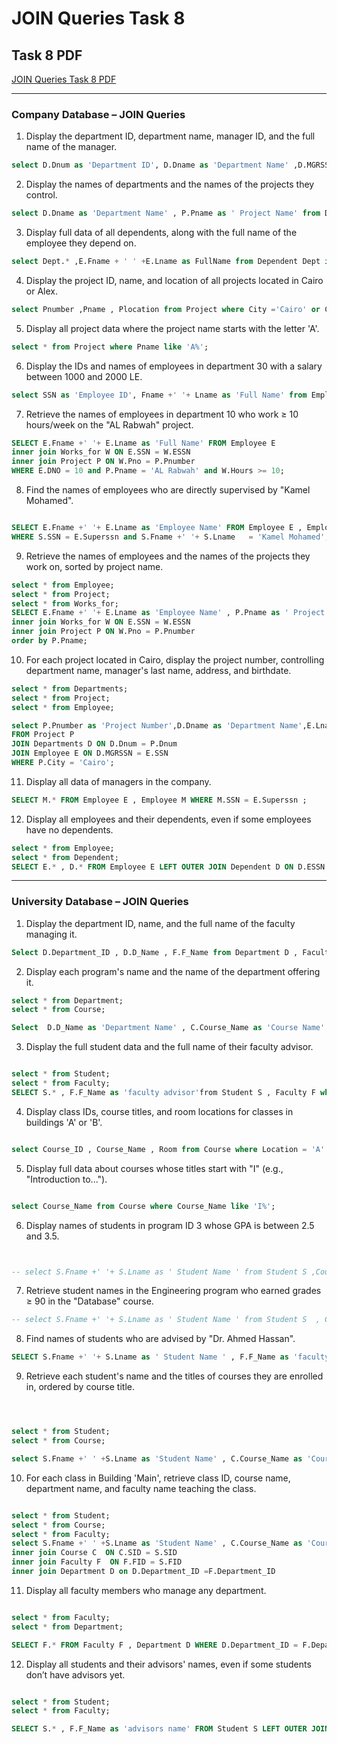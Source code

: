 ﻿# JOIN Queries Task 8 

## Task 8 PDF

[ JOIN Queries Task 8  PDF ](./PDF/Task8.pdf)

------------------

### Company Database – JOIN Queries

1. Display the department ID, department name, manager ID, and the full name of the manager. 
```sql
select D.Dnum as 'Department ID', D.Dname as 'Department Name' ,D.MGRSSN as 'Manager ID',E.Fname + ' ' +E.Lname as 'Full Name' from Departments D , Employee E where E.SSN = D.MGRSSN;
```
2. Display the names of departments and the names of the projects they control. 
```sql
select D.Dname as 'Department Name' , P.Pname as ' Project Name' from Departments D inner join Project P on P.Dnum = D.Dnum;
```
3. Display full data of all dependents, along with the full name of the employee they depend on. 
```sql
select Dept.* ,E.Fname + ' ' +E.Lname as FullName from Dependent Dept inner join Employee E on  E.SSN = Dept.ESSN;
```
4. Display the project ID, name, and location of all projects located in Cairo or Alex. 
```sql
select Pnumber ,Pname , Plocation from Project where City ='Cairo' or City = 'Alex';
```
5. Display all project data where the project name starts with the letter 'A'. 
```sql
select * from Project where Pname like 'A%';
```
6. Display the IDs and names of employees in department 30 with a salary between 1000 and 2000 LE. 
```sql
select SSN as 'Employee ID', Fname +' '+ Lname as 'Full Name' from Employee where Dno=30 and Salary Between 1000 and 2000;
```
7. Retrieve the names of employees in department 10 who work ≥ 10 hours/week on the "AL Rabwah" project. 
```sql
SELECT E.Fname +' '+ E.Lname as 'Full Name' FROM Employee E
inner join Works_for W ON E.SSN = W.ESSN
inner join Project P ON W.Pno = P.Pnumber
WHERE E.DNO = 10 and P.Pname = 'AL Rabwah' and W.Hours >= 10;
```
8. Find the names of employees who are directly supervised by "Kamel Mohamed". 
```sql

SELECT E.Fname +' '+ E.Lname as 'Employee Name' FROM Employee E , Employee S 
WHERE S.SSN = E.Superssn and S.Fname +' '+ S.Lname   = 'Kamel Mohamed';
```
9. Retrieve the names of employees and the names of the projects they work on, sorted by project name. 
```sql
select * from Employee;
select * from Project;
select * from Works_for;
SELECT E.Fname +' '+ E.Lname as 'Employee Name' , P.Pname as ' Project Name ' FROM Employee E 
inner join Works_for W ON E.SSN = W.ESSN
inner join Project P ON W.Pno = P.Pnumber
order by P.Pname;
```
10.  For each project located in Cairo, display the project number, controlling department name, manager's last name, 
address, and birthdate. 
```sql
select * from Departments;
select * from Project;
select * from Employee;

select P.Pnumber as 'Project Number',D.Dname as 'Department Name',E.Lname as 'Manager Last Name', E.Address as 'Manager Address',E.Bdate as 'Manager Birthdate'
FROM Project P
JOIN Departments D ON D.Dnum = P.Dnum
JOIN Employee E ON D.MGRSSN = E.SSN
WHERE P.City = 'Cairo';
```
11.  Display all data of managers in the company. 
```sql
SELECT M.* FROM Employee E , Employee M WHERE M.SSN = E.Superssn ;
```
12.  Display all employees and their dependents, even if some employees have no dependents.
```sql
select * from Employee;
select * from Dependent;
SELECT E.* , D.* FROM Employee E LEFT OUTER JOIN Dependent D ON D.ESSN = E.SSN;
```

---------------------------




### University Database – JOIN Queries 

1. Display the department ID, name, and the full name of the faculty managing it. 
```sql
Select D.Department_ID , D.D_Name , F.F_Name from Department D , Faculty F where F.Department_ID = D.Department_ID;
```

2. Display each program's name and the name of the department offering it. 
```sql
select * from Department;
select * from Course;

Select  D.D_Name as 'Department Name' , C.Course_Name as 'Course Name' from Department D , Course C where C.Department_ID = D.Department_ID;

```

3. Display the full student data and the full name of their faculty advisor. 
```sql

select * from Student;
select * from Faculty;
SELECT S.* , F.F_Name as 'faculty advisor'from Student S , Faculty F where S.FID =F.FID;


```

4. Display class IDs, course titles, and room locations for classes in buildings 'A' or 'B'. 
```sql

select Course_ID , Course_Name , Room from Course where Location = 'A' or 'B'

```

5. Display full data about courses whose titles start with "I" (e.g., "Introduction to..."). 
```sql

select Course_Name from Course where Course_Name like 'I%';

```

6. Display names of students in program ID 3 whose GPA is between 2.5 and 3.5. 
```sql


-- select S.Fname +' '+ S.Lname as ' Student Name ' from Student S ,Course C where C.Course_ID = 3 and GPA Between 2.5 and 3.5 ;

```

7. Retrieve student names in the Engineering program who earned grades ≥ 90 in the "Database" course. 
```sql
-- select S.Fname +' '+ S.Lname as ' Student Name ' from Student S  , Course C where C.Course_Name='Database' and grade >= 90 

```

8. Find names of students who are advised by "Dr. Ahmed Hassan". 
```sql
SELECT S.Fname +' '+ S.Lname as ' Student Name ' , F.F_Name as 'faculty advisor'from Student S , Faculty F where F.F_Name= 'Ahmed'

```

9. Retrieve each student's name and the titles of courses they are enrolled in, ordered by course title. 
```sql



select * from Student;
select * from Course;

select S.Fname +' ' +S.Lname as 'Student Name' , C.Course_Name as 'Course Name ' from Student S ,Course C where C.SID = S.SID order by Course_Name

```

10.  For each class in Building 'Main', retrieve class ID, course name, department name, and faculty name teaching the class. 
```sql

select * from Student;
select * from Course;
select * from Faculty;
select S.Fname +' ' +S.Lname as 'Student Name' , C.Course_Name as 'Course Name ', D.D_Name as 'Department Name ' from Student S 
inner join Course C  ON C.SID = S.SID
inner join Faculty F  ON F.FID = S.FID
inner join Department D on D.Department_ID =F.Department_ID

```

11.  Display all faculty members who manage any department. 
```sql

select * from Faculty;
select * from Department;

SELECT F.* FROM Faculty F , Department D WHERE D.Department_ID = F.Department_ID ;
```

12.  Display all students and their advisors' names, even if some students don’t have advisors yet.
```sql

select * from Student;
select * from Faculty;

SELECT S.* , F.F_Name as 'advisors name' FROM Student S LEFT OUTER JOIN Faculty F ON F.FID = S.FID;

```